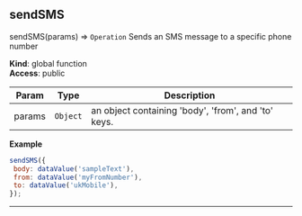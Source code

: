 ## sendSMS

sendSMS(params) ⇒ <code>Operation</code>
Sends an SMS message to a specific phone number

**Kind**: global function  
**Access**: public  

| Param | Type | Description |
| --- | --- | --- |
| params | <code>Object</code> | an object containing 'body', 'from', and 'to' keys. |

**Example**  
```js
sendSMS({
 body: dataValue('sampleText'),
 from: dataValue('myFromNumber'),
 to: dataValue('ukMobile'),
});
```

* * *

